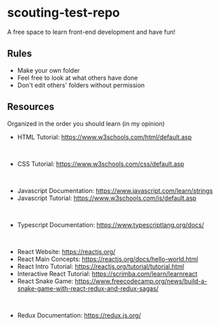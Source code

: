 # scouting-test-repo
A free space to learn front-end development and have fun!

## Rules
- Make your own folder
- Feel free to look at what others have done
- Don't edit others' folders without permission

## Resources
Organized in the order you should learn (in my opinion)
<br/>

- HTML Tutorial: https://www.w3schools.com/html/default.asp  
<br/>

- CSS Tutorial: https://www.w3schools.com/css/default.asp
<br/>

- Javascript Documentation: https://www.javascript.com/learn/strings
- Javascript Tutorial: https://www.w3schools.com/js/default.asp  
<br/>

- Typescript Documentation: https://www.typescriptlang.org/docs/
<br/>

- React Website: https://reactjs.org/
- React Main Concepts: https://reactjs.org/docs/hello-world.html
- React Intro Tutorial: https://reactjs.org/tutorial/tutorial.html
- Interactive React Tutorial: https://scrimba.com/learn/learnreact
- React Snake Game: https://www.freecodecamp.org/news/build-a-snake-game-with-react-redux-and-redux-sagas/
<br/>

- Redux Documentation: https://redux.js.org/
